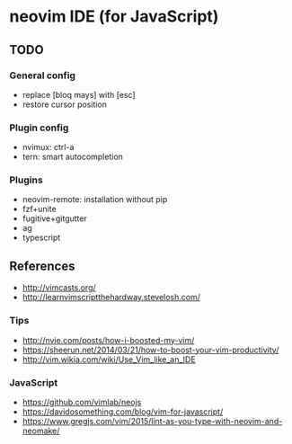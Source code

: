neovim IDE (for JavaScript)
===========================

TODO
----

### General config

  * replace [bloq mays] with [esc]
  * restore cursor position

### Plugin config

  * nvimux: ctrl-a
  * tern: smart autocompletion

### Plugins

  * neovim-remote: installation without pip
  * fzf+unite
  * fugitive+gitgutter
  * ag
  * typescript

References
----------

  * <http://vimcasts.org/>
  * <http://learnvimscriptthehardway.stevelosh.com/>

### Tips

  * <http://nvie.com/posts/how-i-boosted-my-vim/>
  * <https://sheerun.net/2014/03/21/how-to-boost-your-vim-productivity/>
  * <http://vim.wikia.com/wiki/Use_Vim_like_an_IDE>

### JavaScript

  * <https://github.com/vimlab/neojs>
  * <https://davidosomething.com/blog/vim-for-javascript/>
  * <https://www.gregjs.com/vim/2015/lint-as-you-type-with-neovim-and-neomake/>
